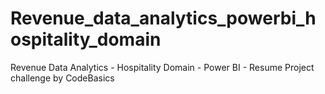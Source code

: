 # Revenue_data_analytics_powerbi_hospitality_domain
Revenue Data Analytics - Hospitality Domain - Power BI - Resume Project challenge by CodeBasics

